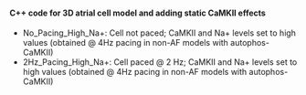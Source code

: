 


#### C++ code for 3D atrial cell model and adding static CaMKII effects

* No_Pacing_High_Na+: Cell not paced; CaMKII and Na+ levels set to high values (obtained @ 4Hz pacing in non-AF models with autophos-CaMKII)
* 2Hz_Pacing_High_Na+: Cell paced @ 2 Hz; CaMKII and Na+ levels set to high values (obtained @ 4Hz pacing in non-AF models with autophos-CaMKII)